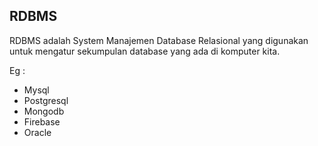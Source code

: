 ## RDBMS

RDBMS adalah System Manajemen Database Relasional yang digunakan untuk mengatur sekumpulan database yang ada di komputer kita.

Eg :
- Mysql
- Postgresql
- Mongodb
- Firebase
- Oracle
